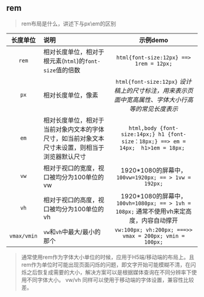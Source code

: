 ## rem 

> rem布局是什么，讲述下与px\em的区别

|长度单位|说明|示例demo|
|:-:|:-|:-:|
|`rem`|相对长度单位，相对于根元素(`html`)的`font-size`值的倍数|` html{font-size:12px} ==>  1rem = 12px; `|
|`px`|相对长度单位，像素|`html{font-size:12px}` _设计稿上的尺寸标注，用来表示页面中宽高属性、字体大小行高等的常见长度表示_ |
|`em`|相对长度单位，相对于当前对象内文本的字体尺寸，如当前对象文本尺寸未设置，则相当于浏览器默认尺寸|`html,body {font-size:14px;} h1 {font-size：18px;} ==> em = 14px;  h1>1em = 18px; `|
|`vw`|相对于视口的宽度，视口被均分为100单位的vw|1920*1080的屏幕中，`100vw=1920px; == > 1vw = 192px;`|
|`vh`|相对于视口的高度，视口被均分为100单位的vh|1920*1080的屏幕中，`100vh=1080px; == > 1vh = 108px;` 通常不使用vh来定高度，内容自动撑开|
|`vmax/vmin`|`vw`和`vh`中最大/最小的那个|`vw:100px; vh:200px; ===>> vmax = 200px; vmin = 100px;`|

> 通常使用rem作为字体大小单位的时候，应用于H5端/移动端的布局上。且rem作为单位时可能出现页面闪烁的问题，即文字开始可能模糊不清，在闪烁之后恢复成需要的大小，解决方案可以是根据媒体查询在不同分辨率下使用不同字体大小。
> vw/vh 同样可以使用于移动端的字体设置，兼容性比较差。